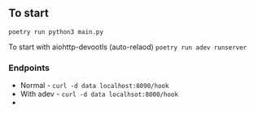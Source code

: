To start
----
`poetry run python3 main.py`

To start with aiohttp-devootls (auto-relaod)
`poetry run adev runserver`

### Endpoints
* Normal - `curl -d data localhost:8090/hook` 
* With adev - `curl -d data localhsot:8000/hook`
* 